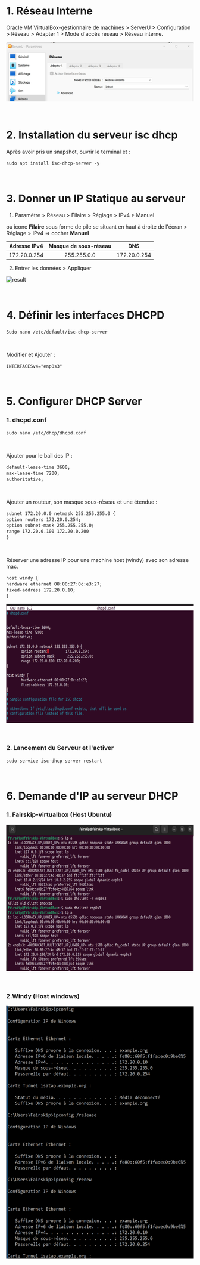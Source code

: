 # 1. Réseau Interne

Oracle VM VirtualBox-gestionnaire de machines > ServerU > Configuration > Réseau > Adapter 1 > Mode d'accès réseau > Réseau interne.

![réseau](https://github.com/Fairskip/DHCPUbuntu/blob/main/Reseau%20Interne.jpg)

<br>

# 2. Installation du serveur isc dhcp

Après avoir pris un snapshot, ouvrir le terminal et : 

```
sudo apt install isc-dhcp-server -y
```

<br>

# 3. Donner un IP Statique au serveur

1. Paramètre > Réseau > Filaire > Réglage > IPv4 > Manuel

ou icone **Filaire** sous forme de pile se situant en haut à droite de l'écran > Réglage > IPv4 => cocher **Manuel**

Adresse IPv4 | Masque de sous-réseau | DNS
:---: | :---: | :---:
172.20.0.254 | 255.255.0.0 | 172.20.0.254  

2. Entrer les données > Appliquer

![result](https://github.com/Fairskip/DHCPUbuntu/blob/main/IP%20Statique%20r%C3%A9sultat.jpg)

<br>

# 4. Définir les interfaces DHCPD

```
Sudo nano /etc/default/isc-dhcp-server
```

<br>

Modifier et Ajouter : 

```
INTERFACESv4="enp0s3"
```

<br>

# 5. Configurer DHCP Server

### 1. dhcpd.conf  

  
```
sudo nano /etc/dhcp/dhcpd.conf
```

<br>

Ajouter pour le bail des IP : 

```
default-lease-time 3600; 
max-lease-time 7200;
authoritative;
```

<br>

Ajouter un routeur, son masque sous-réseau et une étendue : 

```
subnet 172.20.0.0 netmask 255.255.255.0 {
option routers 172.20.0.254;
option subnet-mask 255.255.255.0;
range 172.20.0.100 172.20.0.200
}
```

<br>

Réserver une adresse IP pour une machine host (windy) avec son adresse mac.

```
host windy {
hardware ethernet 08:00:27:0c:e3:27;
fixed-address 172.20.0.10;
}
```

![dhcpd.conf](https://github.com/Fairskip/DHCPUbuntu/blob/main/Serveur%20Linux_dhcpd_config.png)

<br>

### 2. Lancement du Serveur et l'activer

```
sudo service isc-dhcp-server restart
```

<br>

# 6. Demande d'IP au serveur DHCP  

### 1. Fairskip-virtualbox (Host Ubuntu)

![Ubuntu](https://github.com/Fairskip/DHCPUbuntu/blob/main/SRV-U_HostU%20get%20IP.png)

<br>

### 2.Windy (Host windows)

![Windy](https://github.com/Fairskip/DHCPUbuntu/blob/main/SRV-U_HostW%20get%20IP.png)
